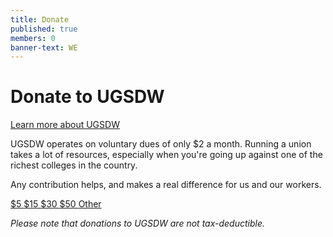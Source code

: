 ```yaml
---
title: Donate
published: true
members: 0
banner-text: WE
---
```


# Donate to UGSDW

<a href="https://www.ugsdw.org/">Learn more about UGSDW</a><br>

UGSDW operates on voluntary dues of only $2 a month. Running a union takes a lot of resources, especially when you're 
going up against one of the richest colleges in the country.

Any contribution helps, and makes a real difference for us and our workers.

<a href="https://www.paypal.com/cgi-bin/webscr?cmd=_donations&amount=5%2e00&business=ugsdw.org@gmail.com&item_name=supporting+workplace+democracy+at+Grinnell%21&currency_code=USD&return=https%3A%2F%2Fwww.ugsdw.org%2Fdonate%2Fthank-you%2F" class="button inline">
	$5
</a>
<a href="https://www.paypal.com/cgi-bin/webscr?cmd=_donations&amount=15%2e00&business=ugsdw.org@gmail.com&item_name=supporting+workplace+democracy+at+Grinnell%21&currency_code=USD&return=https%3A%2F%2Fwww.ugsdw.org%2Fdonate%2Fthank-you%2F" class="button inline">
	$15
</a>
<a href="https://www.paypal.com/cgi-bin/webscr?cmd=_donations&amount=30%2e00&business=ugsdw.org@gmail.com&item_name=supporting+workplace+democracy+at+Grinnell%21&currency_code=USD&return=https%3A%2F%2Fwww.ugsdw.org%2Fdonate%2Fthank-you%2F" class="button inline">
	$30
</a>
<a href="https://www.paypal.com/cgi-bin/webscr?cmd=_donations&amount=50%2e00&business=ugsdw.org@gmail.com&item_name=supporting+workplace+democracy+at+Grinnell%21&currency_code=USD&return=https%3A%2F%2Fwww.ugsdw.org%2Fdonate%2Fthank-you%2F" class="button inline">
	$50
</a>
<a href="https://www.paypal.com/cgi-bin/webscr?cmd=_donations&business=ugsdw.org@gmail.com&item_name=supporting+workplace+democracy+at+Grinnell%21&currency_code=USD&return=https%3A%2F%2Fwww.ugsdw.org%2Fdonate%2Fthank-you%2F" class="button inline">
	Other
</a>

_Please note that donations to UGSDW are not tax-deductible._
